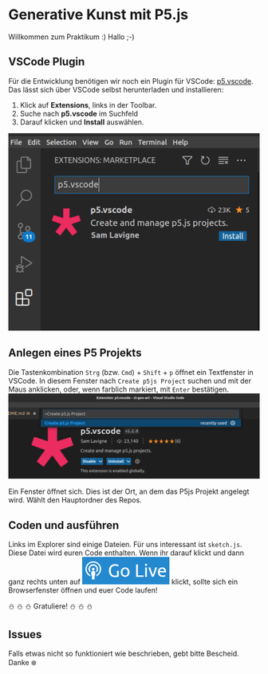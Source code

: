 # Generative Kunst mit P5.js

Willkommen zum Praktikum :)
Hallo ;-)

## VSCode Plugin
Für die Entwicklung benötigen wir noch ein Plugin für VSCode: [p5.vscode](https://marketplace.visualstudio.com/items?itemName=samplavigne.p5-vscode).
Das lässt sich über VSCode selbst herunterladen und installieren:

1. Klick auf **Extensions**, links in der Toolbar.
2. Suche nach **p5.vscode** im Suchfeld
3. Darauf klicken und **Install** auswählen.

![alt text](https://github.com/michaeleggers/ct-gen-art/blob/main/images/p5vscode-extension.png "P5VSCode Plugin")

## Anlegen eines P5 Projekts
Die Tastenkombination ```Strg``` (bzw. ```Cmd```) + ```Shift``` + ```p``` öffnet ein Textfenster in VSCode.
In diesem Fenster nach ```Create p5js Project``` suchen und mit der Maus anklicken, oder, wenn farblich markiert, mit ```Enter``` bestätigen.
![alt text](https://github.com/michaeleggers/ct-gen-art/blob/main/images/create-p5-project.png "Create P5js project")

Ein Fenster öffnet sich. Dies ist der Ort, an dem das P5js Projekt angelegt wird. Wählt den Hauptordner des Repos.

## Coden und ausführen
Links im Explorer sind einige Dateien. Für uns interessant ist ```sketch.js```. Diese Datei
wird euren Code enthalten. Wenn ihr darauf klickt und dann ganz rechts unten auf ![alt text](https://github.com/michaeleggers/ct-gen-art/blob/main/images/go-live.png "Go Live")
 klickt, sollte sich
ein Browserfenster öffnen und euer Code laufen! 

:snowman: :snowman: :snowman: Gratuliere! :snowman: :snowman: :snowman:

## Issues
Falls etwas nicht so funktioniert wie beschrieben, gebt bitte Bescheid. Danke :snowflake:


